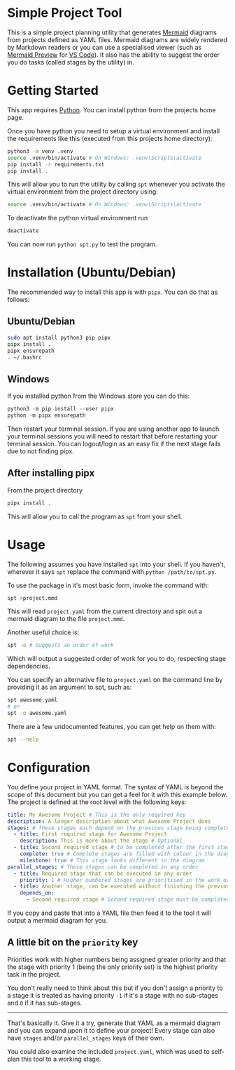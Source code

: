 # Simple Project Tool

This is a simple project planning utility that generates
[Mermaid](https://mermaid.js.org/intro/) diagrams from projects defined as YAML
files. Mermaid diagrams are widely rendered by Markdown readers or you can use a
specialised viewer (such as
[Mermaid Preview](https://marketplace.visualstudio.com/items?itemName=vstirbu.vscode-mermaid-preview)
for [VS Code](https://code.visualstudio.com/)). It also has the ability to
suggest the order you do tasks (called stages by the utility) in.

# Getting Started

This app requires [Python](https://www.python.org/). You can install python from
the projects home page.

Once you have python you need to setup a virtual environment and install the
requirements like this (executed from this projects home directory):

```bash
python3 -m venv .venv
source .venv/bin/activate # On Windows: .venv\Scripts\activate
pip install -r requirements.txt
pip install .
```

This will allow you to run the utility by calling `spt` whenever you activate
the virtual environment from the project directory using:

```bash
source .venv/bin/activate # On Windows: .venv\Scripts\activate
```

To deactivate the python virtual environment run

```bash
deactivate
```

You can now run `python spt.py` to test the program.

# Installation (Ubuntu/Debian)

The recommended way to install this app is with `pipx`. You can do that as
follows:

## Ubuntu/Debian

```bash
sudo apt install python3 pip pipx
pipx install .
pipx ensurepath
. ~/.bashrc
```

## Windows

If you installed python from the Windows store you can do this:

```powershell
python3 -m pip install --user pipx
python -m pipx ensurepath
```

Then restart your terminal session. If you are using another app to launch your
terminal sessions you will need to restart that before restarting your terminal
session. You can logout/login as an easy fix if the next stage fails due to not
finding pipx.

## After installing pipx

From the project directory

```bash
pipx install .
```

This will allow you to call the program as `spt` from your shell.

# Usage

The following assumes you have installed `spt` into your shell. If you haven't,
wherever it says `spt` replace the command with `python /path/to/spt.py`.

To use the package in it's most basic form, invoke the command with:

```bash
spt >project.mmd
```

This will read `project.yaml` from the current directory and spit out a mermaid
diagram to the file `project.mmd`.

Another useful choice is:

```bash
spt -o # Suggests an order of work
```

Which will output a suggested order of work for you to do, respecting stage
dependencies.

You can specify an alternative file to `project.yaml` on the command line by
providing it as an argument to spt, such as:

```bash
spt awesome.yaml
# or
spt -o awesome.yaml
```

There are a few undocumented features, you can get help on them with:

```bash
spt --help
```

# Configuration

You define your project in YAML format. The syntax of YAML is beyond the scope
of this document but you can get a feel for it with this example below. The
project is defined at the root level with the following keys:

```yaml
title: My Awesome Project # This is the only required key
description: A longer description about what Awesome Project does
stages: # These stages each depend on the previous stage being completed
  - title: First required stage for Awesome Project
    description: This is more about the stage # Optional
  - title: Second required stage # to be completed after the first stage
    complete: true # Complete stages are filled with colour in the diagram
    milestone: true # This stage looks different in the diagram
parallel_stages: # These stages can be completed in any order
  - title: Required stage that can be executed in any order
    priority: 1 # Higher numbered stages are prioritised in the work order
  - title: Another stage, can be executed without finishing the previous stage
    depends_on:
      - Second required stage # Second required stage must be completed first
```

If you copy and paste that into a YAML file then feed it to the tool it will
output a mermaid diagram for you.

## A little bit on the `priority` key

Priorities work with higher numbers being assigned greater priority and that the
stage with priority 1 (being the only priority set) is the highest priority task
in the project.

You don't really need to think about this but if you don't assign a priority to
a stage it is treated as having priority `-1` if it's a stage with no sub-stages
and `0` if it has sub-stages.

---

That's basically it. Give it a try, generate that YAML as a mermaid diagram and
you can expand upon it to define your project! Every stage can also have
`stages` and/or `parallel_stages` keys of their own.

You could also examine the included `project.yaml`, which was used to self-plan
this tool to a working stage.
